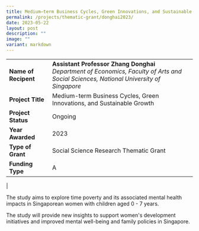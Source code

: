 ```yaml
---
title: Medium–term Business Cycles, Green Innovations, and Sustainable Growth
permalink: /projects/thematic-grant/donghai2023/
date: 2023-05-22
layout: post
description: ""
image: ""
variant: markdown
---
```

|  |  |
|---|---|
| **Name of Recipent** | **Assistant Professor Zhang Donghai**<br> _Department of Economics, Faculty of Arts and Social Sciences, National University of Singapore_ |
| **Project Title** | Medium-term Business Cycles, Green Innovations, and Sustainable Growth |
| **Project Status** | Ongoing |
| **Year Awarded** | 2023 |
| **Type of Grant** | Social Science Research Thematic Grant |
| **Funding Type** | A |
|

The study aims to explore time poverty and its associated mental health impacts in Singaporean women with children aged 0 - 7 years.  

The study will provide new insights to support women's development initiatives and improved mental well-being and family policies in Singapore.